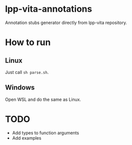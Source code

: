 # lpp-vita-annotations

Annotation stubs generator directly from lpp-vita repository.

# How to run

## Linux

Just call `sh parse.sh`.

## Windows

Open WSL and do the same as Linux.

# TODO

- Add types to function arguments
- Add examples
